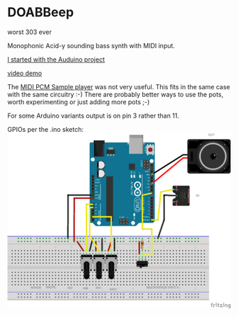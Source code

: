 # DOABBeep
worst 303 ever

Monophonic Acid-y sounding bass synth with MIDI input.

[I started with the Auduino project](https://code.google.com/archive/p/tinkerit/wikis/Auduino.wiki)

[video demo](https://www.youtube.com/watch?v=DoemHqam6Oo)

The [MIDI PCM Sample player](https://github.com/b38tn1k/MIDI_PCM_Sampler) was not very useful. This fits in the same case with the same circuitry :-) There are probably better ways to use the pots, worth experimenting or just adding more pots ;-)

For some Arduino variants output is on pin 3 rather than 11.

GPIOs per the .ino sketch:
![Circuit Diagram](https://github.com/b38tn1k/MIDI_PCM_Sampler/blob/master/MIDI_PCM_SAMPLER.png)

